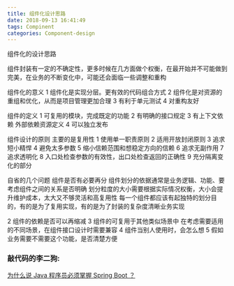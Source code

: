 ```yaml
---
title: 组件化设计思路
date: 2018-09-13 16:41:49
tags: Compinent
categories: Component-design
---
```

组件化的设计思路

组件封装有一定的不确定性，更多时候在几方面做个权衡，在最开始并不可能做到完美，在业务的不断变化中，可能还会面临一些调整和重构

组件化的意义
1 组件化是实现分层。更有效的代码组合方式
2 组件化是对资源的重组和优化，从而是项目管理更加合理
3 有利于单元测试
4 对重构友好


组件的定义
1 可复用的模块，完成既定的功能
2 有明确的接口规定
3 有上下文依赖 外部依赖资源定义
4 可以独立发布

组件设计的原则 主要的是复用性
1 使用单一职责原则
2 适用开放封闭原则
3 追求短小精悍
4 避免太多参数
5 缩小信赖范围和想稳定方向的信赖
6 追求无副作用
7 追求透明化
8 入口处检查参数的有效性，出口处检查返回的正确性
9 充分隔离变化的部分

自省的几个问题
组件是否有必要再分
组件划分的依据通常是业务逻辑、功能、要考虑组件之间的关系是否明确
划分粒度的大小需要根据实际情况权衡，大小会提升维护成本，太大又不够灵活和高复用性
每一个组件都应该有起独特的划分目的，有的是为了复用实现，有的是为了封装的复杂度清晰业务实现

2 组件的依赖是否可以再缩减
3 组件的可复用于其他类似场景中
在考虑需要适用的不同场景，在组件接口设计时需要兼容
4 组件当别人使用时，会怎么想
5 假如业务需要不需要这个功能，是否清楚方便


### 敲代码的李二狗:

[为什么说 Java 程序员必须掌握 Spring Boot ？](https://kb.cnblogs.com/page/606682/)

